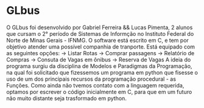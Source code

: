 # GLbus

O GLbus foi desenvolvido por Gabriel Ferreira && Lucas Pimenta, 2 alunos que cursam o 2° período de 
Sistemas de Informção no Instituto Federal do Norte de Minas Gerais - IFNMG.
O software está escrito em C, e tem por objetivo atender uma possível companhia de tranporte.
Está equipado com as seguintes opções:
  -> Listar Rotas
  -> Comprar passagens
  -> Relatório de Compras
  -> Consuta de Vagas em ônibus
  -> Reserva de Vagas
A ideia do programa surgiu da disciplina de Modelos e Paradigmas da Programação, na qual foi 
solicitado que fizessemos um programa em python que fisesse o uso de um dos principais recursos 
da programação procedural - as Funções. Como ainda não tvemos contato com a linguagem requerida, 
optamos por escrever o código inicialmente em C, para que em um futuro não muito distante seja trasformado em python.
